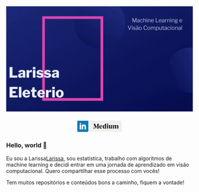 # [![Larissa Eleterio](https://github.com/larissa-eleterio/larissa-eleterio/blob/master/Larissa_Eleterio.gif)](https://github.com/larissa-eleterio/larissa-eleterio/blob/master/Larissa_Eleterio.gif)

<p align='center'>
<a href="https://www.linkedin.com/in/larissaeleterio/"><img height="30" src="https://github.com/larissa-eleterio/larissa-eleterio/blob/master/img/linkedin.png"></a>
<a href="https://medium.com/@larissa.eleterio"><img height="30" src="https://github.com/larissa-eleterio/larissa-eleterio/blob/master/img/medium.png"></a>
</p>


### Hello, world 👋

Eu sou a Larissa[Larissa](mailto:larissa.eleterio@gmail.com?subject=[GitHub]%20Source%20Han%20Sans), sou estatística, trabalho com algoritmos de machine learning e decidi entrar em uma jornada de aprendizado em visão computacional. Quero compartilhar esse processo com vocês!

Tem muitos repositórios e conteúdos bons a caminho, fiquem a vontade!

